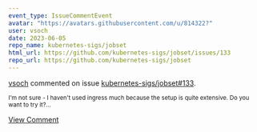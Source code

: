 ```yaml
---
event_type: IssueCommentEvent
avatar: "https://avatars.githubusercontent.com/u/814322?"
user: vsoch
date: 2023-06-05
repo_name: kubernetes-sigs/jobset
html_url: https://github.com/kubernetes-sigs/jobset/issues/133
repo_url: https://github.com/kubernetes-sigs/jobset
---
```


<a href='https://github.com/vsoch' target='_blank'>vsoch</a> commented on issue <a href='https://github.com/kubernetes-sigs/jobset/issues/133' target='_blank'>kubernetes-sigs/jobset#133</a>.

<small>I'm not sure - I haven't used ingress much because the setup is quite extensive. Do you want to try it?...</small>

<a href='https://github.com/kubernetes-sigs/jobset/issues/133' target='_blank'>View Comment</a>
